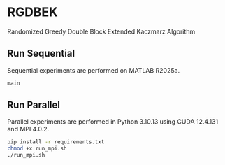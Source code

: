 # RGDBEK
Randomized Greedy Double Block Extended Kaczmarz Algorithm

## Run Sequential
Sequential experiments are performed on MATLAB R2025a.
``` bash
main
```

## Run Parallel
Parallel experiments are performed in Python 3.10.13 using CUDA 12.4.131 and MPI 4.0.2.
``` bash
pip install -r requirements.txt
chmod +x run_mpi.sh
./run_mpi.sh
```
